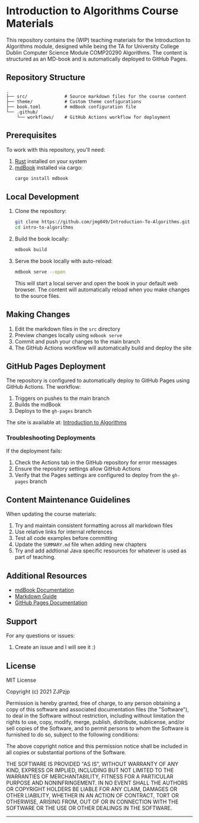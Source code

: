 # Introduction to Algorithms Course Materials

This repository contains the (WIP) teaching materials for the Introduction to Algorithms module, designed while being the TA for University College Dublin Computer Science Module COMP20290 Algorithms.
The content is structured as an MD-book and is automatically deployed to GitHub Pages.

## Repository Structure

```
.
├── src/              # Source markdown files for the course content
├── theme/            # Custom theme configurations
├── book.toml         # mdBook configuration file
└── .github/
    └── workflows/    # GitHub Actions workflow for deployment
```

## Prerequisites

To work with this repository, you'll need:

1. [Rust](https://www.rust-lang.org/tools/install) installed on your system
2. [mdBook](https://rust-lang.github.io/mdBook/guide/installation.html) installed via cargo:
   ```bash
   cargo install mdbook
   ```

## Local Development

1. Clone the repository:
   ```bash
   git clone https://github.com/jmg049/Introduction-To-Algorithms.git
   cd intro-to-algorithms
   ```
2. Build the book locally:
   ```bash
   mdbook build
   ```
3. Serve the book locally with auto-reload:
   ```bash
   mdbook serve --open
   ```
   This will start a local server and open the book in your default web browser. The content will automatically reload when you make changes to the source files.

## Making Changes

1. Edit the markdown files in the `src` directory
2. Preview changes locally using `mdbook serve`
3. Commit and push your changes to the main branch
4. The GitHub Actions workflow will automatically build and deploy the site

## GitHub Pages Deployment

The repository is configured to automatically deploy to GitHub Pages using GitHub Actions. The workflow:

1. Triggers on pushes to the main branch
2. Builds the mdBook
3. Deploys to the `gh-pages` branch

The site is available at: [Introduction to Algorithms](https://jmg049.github.io/Introduction-To-Algorithms/)

### Troubleshooting Deployments

If the deployment fails:
1. Check the Actions tab in the GitHub repository for error messages
2. Ensure the repository settings allow GitHub Actions
3. Verify that the Pages settings are configured to deploy from the `gh-pages` branch

## Content Maintenance Guidelines

When updating the course materials:

1. Try and maintain consistent formatting across all markdown files
2. Use relative links for internal references
3. Test all code examples before committing
4. Update the `SUMMARY.md` file when adding new chapters
5. Try and add addtional Java specific resources for whatever is used as part of teaching. 

## Additional Resources

- [mdBook Documentation](https://rust-lang.github.io/mdBook/)
- [Markdown Guide](https://www.markdownguide.org/)
- [GitHub Pages Documentation](https://docs.github.com/en/pages)

## Support

For any questions or issues:
1. Create an issue and I will see it :)

## License

MIT License

Copyright (c) 2021 ZJPzjp

Permission is hereby granted, free of charge, to any person obtaining a copy
of this software and associated documentation files (the "Software"), to deal
in the Software without restriction, including without limitation the rights
to use, copy, modify, merge, publish, distribute, sublicense, and/or sell
copies of the Software, and to permit persons to whom the Software is
furnished to do so, subject to the following conditions:

The above copyright notice and this permission notice shall be included in all
copies or substantial portions of the Software.

THE SOFTWARE IS PROVIDED "AS IS", WITHOUT WARRANTY OF ANY KIND, EXPRESS OR
IMPLIED, INCLUDING BUT NOT LIMITED TO THE WARRANTIES OF MERCHANTABILITY,
FITNESS FOR A PARTICULAR PURPOSE AND NONINFRINGEMENT. IN NO EVENT SHALL THE
AUTHORS OR COPYRIGHT HOLDERS BE LIABLE FOR ANY CLAIM, DAMAGES OR OTHER
LIABILITY, WHETHER IN AN ACTION OF CONTRACT, TORT OR OTHERWISE, ARISING FROM,
OUT OF OR IN CONNECTION WITH THE SOFTWARE OR THE USE OR OTHER DEALINGS IN THE
SOFTWARE.

---
